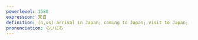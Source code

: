 ```yaml
---
powerlevel: 1588
expression: 来日
definition: (n,vs) arrival in Japan; coming to Japan; visit to Japan; (P)
pronunciation: らいにち
---
```


